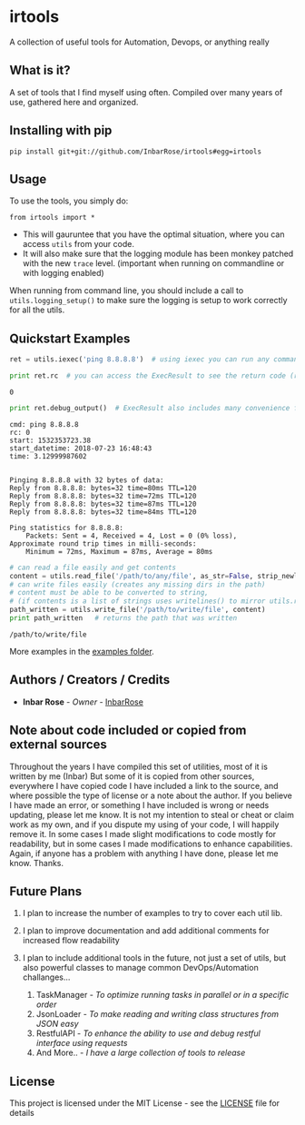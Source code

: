 # irtools

A collection of useful tools for Automation, Devops, or anything really

## What is it?

A set of tools that I find myself using often.
Compiled over many years of use, gathered here and organized.

## Installing with pip

`pip install git+git://github.com/InbarRose/irtools#egg=irtools`

## Usage

To use the tools, you simply do:

`from irtools import *`

* This will gauruntee that you have the optimal situation, where you can access `utils` from your code. 
* It will also make sure that the logging module has been monkey patched with the new `trace` level. (important when running on commandline or with logging enabled)

When running from command line, you should include a call to `utils.logging_setup()` to make sure the logging is setup to work correctly for all the utils.

## Quickstart Examples

```python
ret = utils.iexec('ping 8.8.8.8')  # using iexec you can run any command
```
```python
print ret.rc  # you can access the ExecResult to see the return code (rc)
```
```
0
```

```python
print ret.debug_output()  # ExecResult also includes many convenience functions
```
```
cmd: ping 8.8.8.8
rc: 0
start: 1532353723.38
start_datetime: 2018-07-23 16:48:43
time: 3.12999987602


Pinging 8.8.8.8 with 32 bytes of data:
Reply from 8.8.8.8: bytes=32 time=80ms TTL=120
Reply from 8.8.8.8: bytes=32 time=72ms TTL=120
Reply from 8.8.8.8: bytes=32 time=87ms TTL=120
Reply from 8.8.8.8: bytes=32 time=84ms TTL=120

Ping statistics for 8.8.8.8:
    Packets: Sent = 4, Received = 4, Lost = 0 (0% loss),
Approximate round trip times in milli-seconds:
    Minimum = 72ms, Maximum = 87ms, Average = 80ms
```

```python
# can read a file easily and get contents
content = utils.read_file('/path/to/any/file', as_str=False, strip_newlines=False)
# can write files easily (creates any missing dirs in the path) 
# content must be able to be converted to string, 
# (if contents is a list of strings uses writelines() to mirror utils.read_file)
path_written = utils.write_file('/path/to/write/file', content)
print path_written   # returns the path that was written
```
```
/path/to/write/file
```

More examples in the [examples folder](examples).

## Authors / Creators / Credits

* **Inbar Rose** - *Owner* - [InbarRose](https://github.com/InbarRose)

## Note about code included or copied from external sources

Throughout the years I have compiled this set of utilities, most of it is written by me (Inbar) But some of it is copied from other sources, everywhere I have copied code I have included a link to the source, and where possible the type of license or a note about the author. If you believe I have made an error, or something I have included is wrong or needs updating, please let me know. It is not my intention to steal or cheat or claim work as my own, and if you dispute my using of your code, I will happily remove it. In some cases I made slight modifications to code mostly for readability, but in some cases I made modifications to enhance capabilities. Again, if anyone has a problem with anything I have done, please let me know. Thanks.

## Future Plans

1. I plan to increase the number of examples to try to cover each util lib.

2. I plan to improve documentation and add additional comments for increased flow readability

3. I plan to include additional tools in the future, not just a set of utils, but also powerful classes to manage common DevOps/Automation challanges...

   1. TaskManager - *To optimize running tasks in parallel or in a specific order*
   2. JsonLoader - *To make reading and writing class structures from JSON easy*
   3. RestfulAPI - *To enhance the ability to use and debug restful interface using requests*
   4. And More.. - *I have a large collection of tools to release*

## License

This project is licensed under the MIT License - see the [LICENSE](LICENSE) file for details
